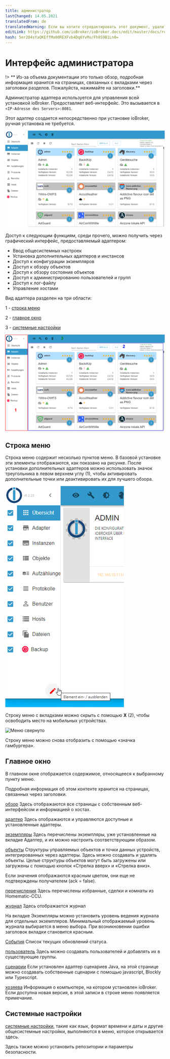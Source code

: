 ```yaml
---
title: администратор
lastChanged: 14.05.2021
translatedFrom: de
translatedWarning: Если вы хотите отредактировать этот документ, удалите поле «translationFrom», в противном случае этот документ будет снова автоматически переведен
editLink: https://github.com/ioBroker/ioBroker.docs/edit/master/docs/ru/admin/README.md
hash: 5er2O4sYaQKEffMa00REXFvb4Dq6YvMu/Fh8S9B1Ln0=
---
```

# Интерфейс администратора
!> ** Из-за объема документации это только обзор, подробная информация хранится на страницах, связанных с вкладками через заголовки разделов. Пожалуйста, нажимайте на заголовки.**

Администратор адаптера используется для управления всей установкой ioBroker.
Предоставляет веб-интерфейс. Это вызывается в ``<IP-Adresse des Servers>:8081``.

Этот адаптер создается непосредственно при установке ioBroker, ручная установка не требуется.

![Админ в виде плитки](../../de/admin/media/ADMIN_Adapter_Kachel.png)

Доступ к следующим функциям, среди прочего, можно получить через графический интерфейс, предоставляемый адаптером:

* Ввод общесистемных настроек
* Установка дополнительных адаптеров и инстансов
* Доступ к конфигурации экземпляров
* Доступ к обзору объектов
* Доступ к обзору состояния объектов
* Доступ к администрированию пользователей и групп
* Доступ к лог-файлу
* Управление хостами

Вид адаптера разделен на три области:

1 - [строка меню](#menüleiste)

2 - [главное окно](#das-hauptfenster)

3 - [системные настройки](#systemeinstellungen)

![Структура админ.](../../de/admin/media/ADMIN_Screen_numbers.png)

## Строка меню
Строка меню содержит несколько пунктов меню. В базовой установке эти элементы отображаются, как показано на рисунке. После установки дополнительных адаптеров можно использовать значок треугольника в левом верхнем углу (1), чтобы активировать дополнительные точки или деактивировать их для лучшего обзора.

![Пункты меню](../../de/admin/media/ADMIN_Screen01_menuitems_numbers.png)

Строку меню с вкладками можно скрыть с помощью **X** (2), чтобы освободить место на мобильных устройствах.

![Меню свернуто](../../de/admin/media/ADMIN_Screen01_menucollapsed.png)

Строку меню можно снова отобразить с помощью «значка гамбургера».

## Главное окно
В главном окне отображается содержимое, относящееся к выбранному пункту меню.

Подробная информация об этом контенте хранится на страницах, связанных через заголовки.

[обзор](https://www.iobroker.net/#de/documentation/admin/overview.md) Здесь отображаются все страницы с собственным веб-интерфейсом и информацией о хостах.

[адаптер](https://www.iobroker.net/#de/documentation/admin/adapter.md) Здесь отображаются и управляются доступные и установленные адаптеры.

[экземпляры](https://www.iobroker.net/#de/documentation/admin/instances.md) Здесь перечислены экземпляры, уже установленные на вкладке Адаптер, и их можно настроить соответствующим образом.

[объекты](https://www.iobroker.net/#de/documentation/admin/objects.md) Структуры управляемых объектов и точки данных устройств, интегрированных через адаптеры. Здесь можно создавать и удалять объекты. Целые структуры объектов могут быть загружены или загружены с помощью кнопок «Стрелка вверх» и «Стрелка вниз».

Если значения отображаются красным цветом, они еще не подтверждены получателем (ack = false).

[перечисления](https://www.iobroker.net/#de/documentation/admin/enums.md) Здесь перечислены избранные, сделки и комнаты из Homematic-CCU.

[журнал](https://www.iobroker.net/#de/documentation/admin/log.md) Здесь отображается журнал

На вкладке Экземпляры можно установить уровень ведения журнала для отдельных экземпляров. Минимальный отображаемый уровень журнала выбирается в меню выбора. При возникновении ошибки заголовок вкладки становится красным.

[События](https://www.iobroker.net/#de/documentation/admin/events.md) Список текущих обновлений статуса.

[пользователь](https://www.iobroker.net/#de/documentation/admin/users.md) Здесь можно создавать пользователей и добавлять их в существующие группы.

[сценарии](scripts.md) Если установлен адаптер сценариев Java, на этой странице можно создавать собственные сценарии с помощью javascript, Blockly или Typescript.

[хозяева](https://www.iobroker.net/#de/documentation/admin/hosts.md) Информация о компьютере, на котором установлен ioBroker. Если доступна новая версия, в этой записи в строке меню появляется примечание.

## Системные настройки
[системные настройки](https://www.iobroker.net/#de/documentation/admin/settings.md), такие как язык, формат времени и даты и другие общесистемные настройки, выполняются в меню, которое открывается здесь.

Здесь также можно установить репозитории и параметры безопасности.

[Übersicht]: https://www.iobroker.net/#de/documentation/admin/overview.md

[Adapter]: https://www.iobroker.net/#de/documentation/admin/adapter.md

[Instanzen]: https://www.iobroker.net/#de/documentation/admin/instances.md

[Objekte]: https://www.iobroker.net/#de/documentation/admin/objects.md

[Aufzählungen]: https://www.iobroker.net/#de/documentation/admin/enums.md

[Log]: https://www.iobroker.net/#de/documentation/admin/log.md

[Ereignisse]: https://www.iobroker.net/#de/documentation/admin/events.md

[Benutzer]: https://www.iobroker.net/#de/documentation/admin/users.md

[Hosts]: https://www.iobroker.net/#de/documentation/admin/hosts.md

[Systemeinstellungen]: https://www.iobroker.net/#de/documentation/admin/settings.md